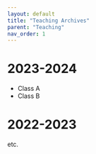 ```yaml
---
layout: default
title: "Teaching Archives"
parent: "Teaching"
nav_order: 1
---
```

# 2023-2024

- Class A
- Class B

# 2022-2023

etc.